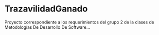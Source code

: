 # TrazavilidadGanado
Proyecto correspondiente a los requerimientos del grupo 2 de la clases de Metodologías De Desarrollo De Software...
